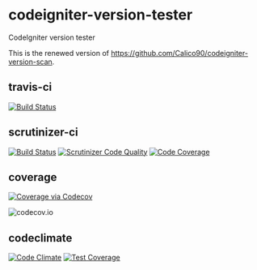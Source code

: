 # codeigniter-version-tester
CodeIgniter version tester

This is the renewed version of https://github.com/Calico90/codeigniter-version-scan.

travis-ci
---

[![Build Status](https://travis-ci.org/Calico90/codeigniter-version-tester.svg)](https://travis-ci.org/Calico90/codeigniter-version-tester)

scrutinizer-ci
---

[![Build Status](https://scrutinizer-ci.com/g/Calico90/codeigniter-version-tester/badges/build.png?b=master)](https://scrutinizer-ci.com/g/Calico90/codeigniter-version-tester/build-status/master) 
[![Scrutinizer Code Quality](https://scrutinizer-ci.com/g/Calico90/codeigniter-version-tester/badges/quality-score.png?b=master)](https://scrutinizer-ci.com/g/Calico90/codeigniter-version-tester/?branch=master) 
[![Code Coverage](https://scrutinizer-ci.com/g/Calico90/codeigniter-version-tester/badges/coverage.png?b=master)](https://scrutinizer-ci.com/g/Calico90/codeigniter-version-tester/?branch=master)

coverage
---

<a href="https://codecov.io/github/Calico90/codeigniter-version-tester?branch=master">
  <img src="https://codecov.io/github/Calico90/codeigniter-version-tester/coverage.svg?branch=master" alt="Coverage via Codecov" />
</a>

![codecov.io](https://codecov.io/github/Calico90/codeigniter-version-tester/branch.svg?branch=master)

codeclimate
---

[![Code Climate](https://codeclimate.com/github/Calico90/codeigniter-version-tester/badges/gpa.svg)](https://codeclimate.com/github/Calico90/codeigniter-version-tester) 
[![Test Coverage](https://codeclimate.com/github/Calico90/codeigniter-version-tester/badges/coverage.svg)](https://codeclimate.com/github/Calico90/codeigniter-version-tester/coverage)
